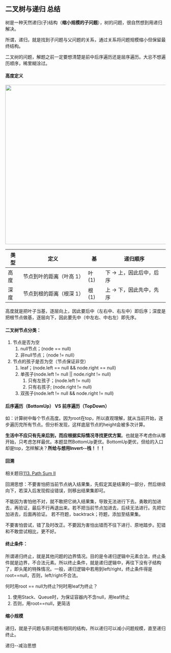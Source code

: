 ## 二叉树与递归 总结
树是一种天然递归(子)结构（**缩小规模的子问题**），树的问题，很自然想到用递归解决。

所谓，递归，就是找到子问题与父问题的关系，通过关系将问题规模缩小但保留最终结构。

二叉树的问题，解题之前一定要想清楚是前中后序遍历还是层序遍历。大忌不想遍历顺序，稀里糊涂过。

#### 高度定义
<image width = '600' height ='500' src = "https://github.com/zhangbotong/LeetCode/assets/7106986/2eaf5baa-6a3e-4242-aadd-4cb59becc827"/>

|  类型 	| 定义  			|  基	|递归顺序		| 
|  ----	| ----  		| ----	| ----  		|
| 高度  	| 节点到叶的距离（叶高 1）	| 叶(1)	| 下 -> 上，因此后中，后序	|
| 深度  	| 节点到根的距离（根深 1） 	| 根(1)	| 上 -> 下，因此先中，先序	|

高度就是把叶子当基，逐层向上，因此要后中（左右中、右左中）即后序；深度是把根节点做基，逐层向下，因此要先中（中左右、中右左）即先序。

#### 二叉树节点分类：

1. 节点是否为空
	1. null节点；(node == null)
	2. 非null节点；（node != null）
2. 节点的孩子是否为空（节点保证非空）
	1. leaf；(node.left == null && node.right == null)
	2. 单孩子(node.left != null || node.right != null)
		1. 只有左孩子；(node.left != null)
		2. 只有右孩子; (node.right != null)
	3. 双孩子(node.left != null && node.right != null)

#### 后序遍历（BottomUp） VS 前序遍历（TopDown）

如：计算树中每个节点高度。因为root在top，所以直观理解，就从当前开始，逐步遍历完所有节点。但分析发现，这样底层节点的height会被多次计算。

**生活中不应只有先来后到，而应根据实际情况寻找更优方案**。也就是不考虑你从哪开始，只考虑怎样最优。本题显然BottomUp更优。BottomUp更优，但给的入口却是top，怎样解决？**所给与想用Invert--栈！！！**

#### 回溯
相关题目[113. Path Sum II](https://github.com/zhangbotong/LeetCode/blob/master/problems/5.%20BinaryTree-Recurrence/10-113.%20Path%20Sum%20II%20%EF%BC%88%E9%80%92%E5%BD%92-%E5%9B%9E%E6%BA%AF%EF%BC%89.md)

回溯思想：不要害怕把当前节点纳入结果集，先假定其是结果的一部分，然后继续向下，若深入后发现假设错误，则移出结果集即可。

不能因为害怕他不对，就不敢把它纳入结果集，导致无法进行下去。勇敢的加进去，再验证，最后不行再退出来。若不把当前节点加进去，后续无法进行。先把它加进去，后面再验证。 若不符题，backtrack；符题，添加至结果集。


不要害怕尝试，错了及时改正。不要因为害怕出错而不往下进行、原地踏步。犯错和不敢尝试相比，更不好。

#### 终止条件：
所谓递归终止，就是其他问题的边界情况。目的是令递归逻辑中元素合法，终止条件就是边界，不合法元素。所以终止条件，就是递归逻辑中，再往下没有子结构了，即头尾的特殊情况。一般，递归逻辑中若用到left/right，终止条件得是root==null，否则，left/right不合法。

何时用root == null为终止?何时用leaf为终止？

1. 使用Stack、Queue时，为保证容器内不含null，用leaf终止
2. 否则，用root==null，更简洁

#### 缩小规模
递归，就是子问题与原问题有相同的结构，所以递归可以减小问题规模，直至递归终止。

递归--减治思想
